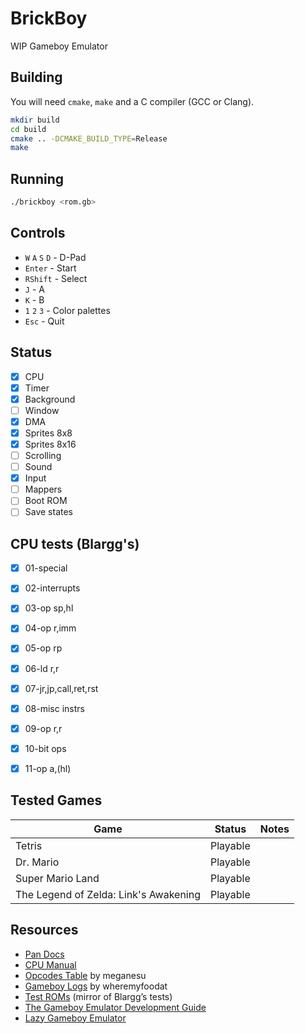 # BrickBoy

WIP Gameboy Emulator

## Building

You will need `cmake`, `make` and a C compiler (GCC or Clang).

```bash
mkdir build
cd build
cmake .. -DCMAKE_BUILD_TYPE=Release
make
```

## Running

```bash
./brickboy <rom.gb>
```

## Controls

* `W` `A` `S` `D` - D-Pad
* `Enter` - Start
* `RShift` - Select
* `J` - A
* `K` - B
* `1` `2` `3` - Color palettes
* `Esc` - Quit

## Status

 * [x] CPU
 * [x] Timer
 * [x] Background
 * [ ] Window
 * [x] DMA
 * [x] Sprites 8x8
 * [x] Sprites 8x16
 * [ ] Scrolling
 * [ ] Sound
 * [x] Input
 * [ ] Mappers
 * [ ] Boot ROM
 * [ ] Save states

## CPU tests (Blargg's)

 - [x] 01-special
 - [x] 02-interrupts
 - [x] 03-op sp,hl
 - [x] 04-op r,imm
 - [x] 05-op rp
 - [x] 06-ld r,r
 - [x] 07-jr,jp,call,ret,rst
 - [x] 08-misc instrs
 - [x] 09-op r,r
 - [x] 10-bit ops
 - [x] 11-op a,(hl)


## Tested Games

| Game | Status | Notes |
|------|--------|-------|
| Tetris | Playable ||
| Dr. Mario | Playable ||
| Super Mario Land | Playable ||
| The Legend of Zelda: Link's Awakening | Playable ||

## Resources

- [Pan Docs](https://gbdev.io/pandocs/)
- [CPU Manual](http://marc.rawer.de/Gameboy/Docs/GBCPUman.pdf)
- [Opcodes Table](https://meganesu.github.io/generate-gb-opcodes/) by meganesu
- [Gameboy Logs](https://github.com/wheremyfoodat/Gameboy-logs) by wheremyfoodat
- [Test ROMs](https://github.com/retrio/gb-test-roms) (mirror of Blargg’s tests)
- [The Gameboy Emulator Development Guide](https://hacktix.github.io/GBEDG/)
- [Lazy Gameboy Emulator](https://cturt.github.io/cinoop.html)
